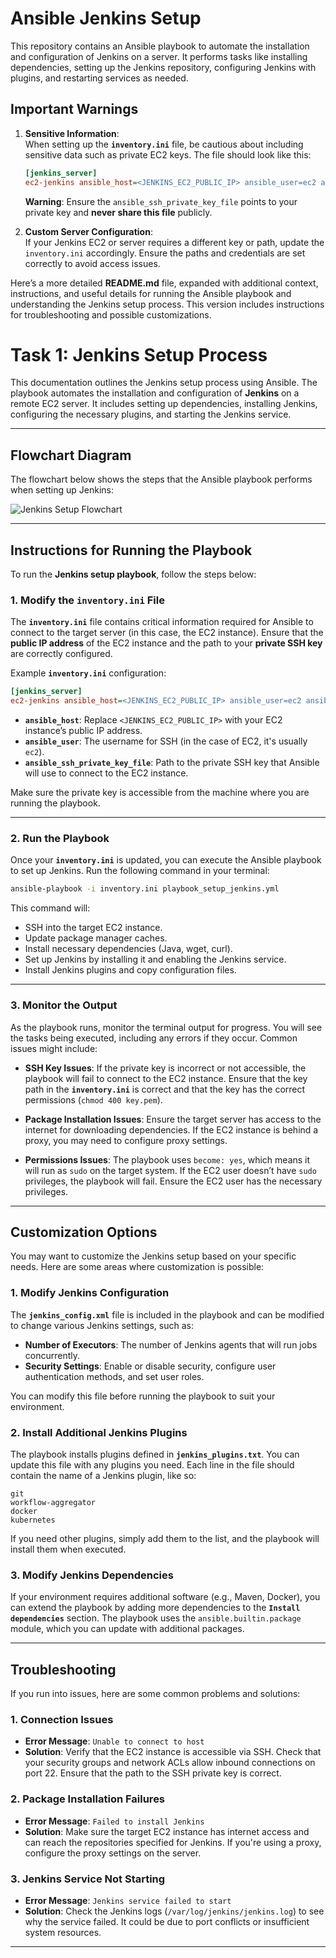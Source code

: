 
# Ansible Jenkins Setup

This repository contains an Ansible playbook to automate the installation and configuration of Jenkins on a server. It performs tasks like installing dependencies, setting up the Jenkins repository, configuring Jenkins with plugins, and restarting services as needed.

## Important Warnings

1. **Sensitive Information**:  
   When setting up the **`inventory.ini`** file, be cautious about including sensitive data such as private EC2 keys. The file should look like this:

   ```ini
   [jenkins_server]
   ec2-jenkins ansible_host=<JENKINS_EC2_PUBLIC_IP> ansible_user=ec2 ansible_ssh_private_key_file=/path/to/private-key.pem
   ```

   **Warning**: Ensure the `ansible_ssh_private_key_file` points to your private key and **never share this file** publicly.

2. **Custom Server Configuration**:  
   If your Jenkins EC2 or server requires a different key or path, update the `inventory.ini` accordingly. Ensure the paths and credentials are set correctly to avoid access issues.

Here’s a more detailed **README.md** file, expanded with additional context, instructions, and useful details for running the Ansible playbook and understanding the Jenkins setup process. This version includes instructions for troubleshooting and possible customizations.


# Task 1: Jenkins Setup Process

This documentation outlines the Jenkins setup process using Ansible. The playbook automates the installation and configuration of **Jenkins** on a remote EC2 server. It includes setting up dependencies, installing Jenkins, configuring the necessary plugins, and starting the Jenkins service.

---

## Flowchart Diagram

The flowchart below shows the steps that the Ansible playbook performs when setting up Jenkins:

![Jenkins Setup Flowchart](mermaid-diagram-2024-11-21-214909.svg)

---

## Instructions for Running the Playbook

To run the **Jenkins setup playbook**, follow the steps below:

### 1. **Modify the `inventory.ini` File**

The **`inventory.ini`** file contains critical information required for Ansible to connect to the target server (in this case, the EC2 instance). Ensure that the **public IP address** of the EC2 instance and the path to your **private SSH key** are correctly configured.

Example **`inventory.ini`** configuration:

```ini
[jenkins_server]
ec2-jenkins ansible_host=<JENKINS_EC2_PUBLIC_IP> ansible_user=ec2 ansible_ssh_private_key_file=/path/to/private-key.pem
```

- **`ansible_host`**: Replace `<JENKINS_EC2_PUBLIC_IP>` with your EC2 instance’s public IP address.
- **`ansible_user`**: The username for SSH (in the case of EC2, it's usually `ec2`).
- **`ansible_ssh_private_key_file`**: Path to the private SSH key that Ansible will use to connect to the EC2 instance.

Make sure the private key is accessible from the machine where you are running the playbook.

---

### 2. **Run the Playbook**

Once your **`inventory.ini`** is updated, you can execute the Ansible playbook to set up Jenkins. Run the following command in your terminal:

```bash
ansible-playbook -i inventory.ini playbook_setup_jenkins.yml
```

This command will:
- SSH into the target EC2 instance.
- Update package manager caches.
- Install necessary dependencies (Java, wget, curl).
- Set up Jenkins by installing it and enabling the Jenkins service.
- Install Jenkins plugins and copy configuration files.

---

### 3. **Monitor the Output**

As the playbook runs, monitor the terminal output for progress. You will see the tasks being executed, including any errors if they occur. Common issues might include:

- **SSH Key Issues**: If the private key is incorrect or not accessible, the playbook will fail to connect to the EC2 instance. Ensure that the key path in the **`inventory.ini`** is correct and that the key has the correct permissions (`chmod 400 key.pem`).
  
- **Package Installation Issues**: Ensure the target server has access to the internet for downloading dependencies. If the EC2 instance is behind a proxy, you may need to configure proxy settings.

- **Permissions Issues**: The playbook uses `become: yes`, which means it will run as `sudo` on the target system. If the EC2 user doesn’t have `sudo` privileges, the playbook will fail. Ensure the EC2 user has the necessary privileges.

---

## Customization Options

You may want to customize the Jenkins setup based on your specific needs. Here are some areas where customization is possible:

### 1. **Modify Jenkins Configuration**

The **`jenkins_config.xml`** file is included in the playbook and can be modified to change various Jenkins settings, such as:

- **Number of Executors**: The number of Jenkins agents that will run jobs concurrently.
- **Security Settings**: Enable or disable security, configure user authentication methods, and set user roles.

You can modify this file before running the playbook to suit your environment.

### 2. **Install Additional Jenkins Plugins**

The playbook installs plugins defined in **`jenkins_plugins.txt`**. You can update this file with any plugins you need. Each line in the file should contain the name of a Jenkins plugin, like so:

```
git
workflow-aggregator
docker
kubernetes
```

If you need other plugins, simply add them to the list, and the playbook will install them when executed.

### 3. **Modify Jenkins Dependencies**

If your environment requires additional software (e.g., Maven, Docker), you can extend the playbook by adding more dependencies to the **`Install dependencies`** section. The playbook uses the `ansible.builtin.package` module, which you can update with additional packages.

---

## Troubleshooting

If you run into issues, here are some common problems and solutions:

### **1. Connection Issues**
   - **Error Message**: `Unable to connect to host`
   - **Solution**: Verify that the EC2 instance is accessible via SSH. Check that your security groups and network ACLs allow inbound connections on port 22. Ensure that the path to the SSH private key is correct.

### **2. Package Installation Failures**
   - **Error Message**: `Failed to install Jenkins`
   - **Solution**: Make sure the target EC2 instance has internet access and can reach the repositories specified for Jenkins. If you're using a proxy, configure the proxy settings on the server.

### **3. Jenkins Service Not Starting**
   - **Error Message**: `Jenkins service failed to start`
   - **Solution**: Check the Jenkins logs (`/var/log/jenkins/jenkins.log`) to see why the service failed. It could be due to port conflicts or insufficient system resources.

---

